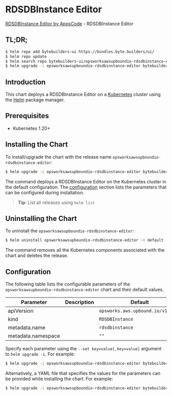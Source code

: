 # RDSDBInstance Editor

[RDSDBInstance Editor by AppsCode](https://byte.builders) - RDSDBInstance Editor

## TL;DR;

```bash
$ helm repo add bytebuilders-ui https://bundles.byte.builders/ui/
$ helm repo update
$ helm search repo bytebuilders-ui/opsworksawsupboundio-rdsdbinstance-editor --version=v0.4.18
$ helm upgrade -i opsworksawsupboundio-rdsdbinstance-editor bytebuilders-ui/opsworksawsupboundio-rdsdbinstance-editor -n default --create-namespace --version=v0.4.18
```

## Introduction

This chart deploys a RDSDBInstance Editor on a [Kubernetes](http://kubernetes.io) cluster using the [Helm](https://helm.sh) package manager.

## Prerequisites

- Kubernetes 1.20+

## Installing the Chart

To install/upgrade the chart with the release name `opsworksawsupboundio-rdsdbinstance-editor`:

```bash
$ helm upgrade -i opsworksawsupboundio-rdsdbinstance-editor bytebuilders-ui/opsworksawsupboundio-rdsdbinstance-editor -n default --create-namespace --version=v0.4.18
```

The command deploys a RDSDBInstance Editor on the Kubernetes cluster in the default configuration. The [configuration](#configuration) section lists the parameters that can be configured during installation.

> **Tip**: List all releases using `helm list`

## Uninstalling the Chart

To uninstall the `opsworksawsupboundio-rdsdbinstance-editor`:

```bash
$ helm uninstall opsworksawsupboundio-rdsdbinstance-editor -n default
```

The command removes all the Kubernetes components associated with the chart and deletes the release.

## Configuration

The following table lists the configurable parameters of the `opsworksawsupboundio-rdsdbinstance-editor` chart and their default values.

|     Parameter      | Description |                   Default                    |
|--------------------|-------------|----------------------------------------------|
| apiVersion         |             | <code>opsworks.aws.upbound.io/v1beta1</code> |
| kind               |             | <code>RDSDBInstance</code>                   |
| metadata.name      |             | <code>rdsdbinstance</code>                   |
| metadata.namespace |             | <code>""</code>                              |


Specify each parameter using the `--set key=value[,key=value]` argument to `helm upgrade -i`. For example:

```bash
$ helm upgrade -i opsworksawsupboundio-rdsdbinstance-editor bytebuilders-ui/opsworksawsupboundio-rdsdbinstance-editor -n default --create-namespace --version=v0.4.18 --set apiVersion=opsworks.aws.upbound.io/v1beta1
```

Alternatively, a YAML file that specifies the values for the parameters can be provided while
installing the chart. For example:

```bash
$ helm upgrade -i opsworksawsupboundio-rdsdbinstance-editor bytebuilders-ui/opsworksawsupboundio-rdsdbinstance-editor -n default --create-namespace --version=v0.4.18 --values values.yaml
```
